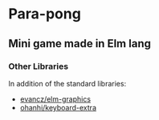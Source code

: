 # Para-pong

## Mini game made in Elm lang

### Other Libraries
In addition of the standard libraries:
-  [evancz/elm-graphics](http://package.elm-lang.org/packages/evancz/elm-graphics/1.0.1)
- [ohanhi/keyboard-extra](http://package.elm-lang.org/packages/ohanhi/keyboard-extra/3.0.4)
